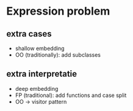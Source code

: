 # Expression problem

## extra cases
- shallow embedding
- OO (traditionally): add subclasses

## extra interpretatie
- deep embedding
- FP (traditional): add functions and case split
- OO -> visitor pattern

